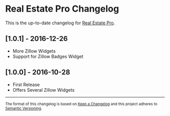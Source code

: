 # Real Estate Pro Changelog
This is the up-to-date changelog for [Real Estate Pro](https://wordpress.org/plugins/re-pro/).

## [1.0.1] - 2016-12-26
- More Zillow Widgets
- Support for Zillow Badges Widget

## [1.0.0] - 2016-10-28
- First Release
- Offers Several Zillow Widgets


---
<sup>The format of this changelog is based on [Keep a Changelog](http://keepachangelog.com/)
and this project adheres to [Semantic Versioning](http://semver.org/).</sub>
